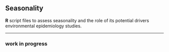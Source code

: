 ## Seasonality
**R** script files to assess seasonality and the role of its potential drivers environmental epidemiology studies.

---

### work in progress
